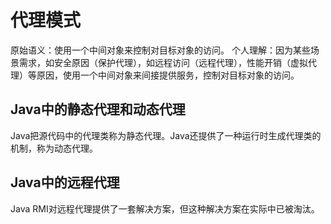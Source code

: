 # 代理模式

原始语义：使用一个中间对象来控制对目标对象的访问。
个人理解：因为某些场景需求，如安全原因（保护代理），如远程访问（远程代理），性能开销（虚拟代理）等原因，使用一个中间对象来间接提供服务，控制对目标对象的访问。

## Java中的静态代理和动态代理

Java把源代码中的代理类称为静态代理。Java还提供了一种运行时生成代理类的机制，称为动态代理。

## Java中的远程代理

Java RMI对远程代理提供了一套解决方案，但这种解决方案在实际中已被淘汰。